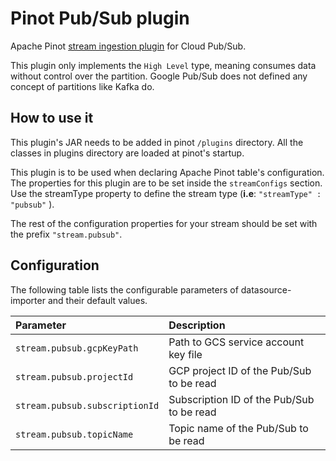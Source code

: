 # Pinot Pub/Sub plugin

Apache Pinot [stream ingestion plugin](https://docs.pinot.apache.org/developers/plugin-architecture/write-custom-plugins/write-your-stream) for Cloud Pub/Sub.

This plugin only implements the `High Level` type, meaning consumes data without control over the partition. Google Pub/Sub does not defined any concept of partitions like Kafka do.

## How to use it

This plugin's JAR needs to be added in pinot `/plugins` directory.
All the classes in plugins directory are loaded at pinot's startup.

This plugin is to be used when declaring Apache Pinot table's configuration.
The properties for this plugin are to be set inside the `streamConfigs` section.
Use the streamType property to define the stream type (**i.e**: `"streamType" : "pubsub"` ).

The rest of the configuration properties for your stream should be set with the prefix `"stream.pubsub"`.

## Configuration

The following table lists the configurable parameters of datasource-importer and their default values.

| Parameter                      | Description                               |
|:-------------------------------|:------------------------------------------|
| `stream.pubsub.gcpKeyPath`     | Path to GCS service account key file      |
| `stream.pubsub.projectId`      | GCP project ID of the Pub/Sub to be read  |
| `stream.pubsub.subscriptionId` | Subscription ID of the Pub/Sub to be read |
| `stream.pubsub.topicName`      | Topic name of the Pub/Sub to be read      |
